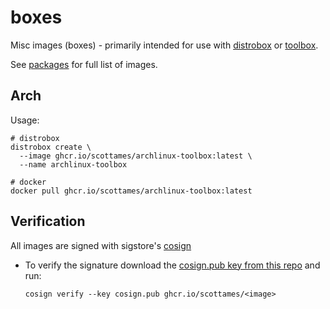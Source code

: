 # boxes

Misc images (boxes) - primarily intended for use with [distrobox](https://github.com/89luca89/distrobox)
or [toolbox](https://containertoolbx.org/).

See [packages](https://github.com/scottames?tab=packages&repo_name=boxes) for full list of images.

## Arch

Usage:

```shell
# distrobox
distrobox create \
  --image ghcr.io/scottames/archlinux-toolbox:latest \
  --name archlinux-toolbox
```

```shell
# docker
docker pull ghcr.io/scottames/archlinux-toolbox:latest
```

## Verification

All images are signed with sigstore's [cosign](https://docs.sigstore.dev/cosign/overview/)

- To verify the signature download the [cosign.pub key from this repo](cosign.pub) and run:

  ```shell
  cosign verify --key cosign.pub ghcr.io/scottames/<image>
  ```
